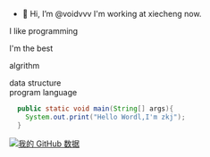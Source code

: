 - 👋 Hi, I’m @voidvvv
I'm working at xiecheng now.


I like programming

I'm the best

algrithm  

data structure  
program language

```java
  public static void main(String[] args){
    System.out.print("Hello Wordl,I'm zkj");
  }
```

[![我的 GitHub 数据](https://github-readme-stats.vercel.app/api?username=voidvvv)]()
<!---
voidvvv/voidvvv is a ✨ special ✨ repository because its `README.md` (this file) appears on your GitHub profile.
You can click the Preview link to take a look at your changes.
--->
